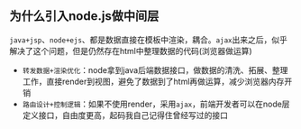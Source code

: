 ## 为什么引入node.js做中间层
`java+jsp`、`node+ejs`、都是数据直接在模板中渲染，耦合。`ajax`出来之后，似乎解决了这个问题，但是仍然存在html中整理数据的代码(浏览器做运算)
  - `转发数据+渲染优化`：node拿到java后端数据接口，做数据的清洗、拓展、整理工作，直接render到视图，避免了数据到了html再做运算，减少浏览器内存开销
  - `路由设计+控制逻辑`：如果不使用render，采用`ajax`，前端开发者可以在node层定义接口，自由度更高，起码我自己记得住曾经写过的接口